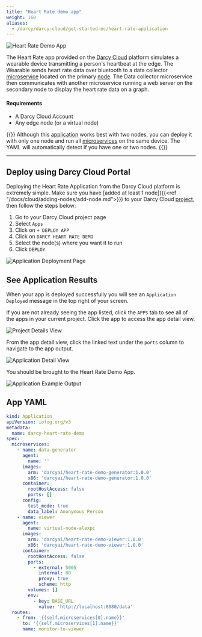 ```yaml
---
title: "Heart Rate demo app"
weight: 160
aliases:
  - /darcy/darcy-cloud/get-started-ec/heart-rate-application
---
```


![Heart Rate Demo App](/images/15done.png)

The Heart Rate app provided on the [Darcy Cloud](docs/cloud/start-portal) platform simulates a wearable device
transmitting a person's heartbeat at the edge. The Wearable sends heart rate data over bluetooth to
a data collector [microservice](/docs/apps/microservices) located on the primary [node](../../cloud/adding-nodes/_index.md). The Data collector microservice then
communicates with another microservice running a web server on the secondary node to display the
heart rate data on a graph.

#### Requirements

- A Darcy Cloud Account
- Any edge node (or a virtual node)

{{<info>}} Although this [application](/docs/more/terminology#application) works best with two nodes, you can deploy it with only one
node and run all [microservices](/docs/apps/microservices) on the same device. The YAML will automatically detect if you have
one or two nodes. {{</info>}}

---

## Deploy using Darcy Cloud Portal

Deploying the Heart Rate Application from the Darcy Cloud platform is extremely simple. Make sure
you have [added at least 1 node]({{<ref "/docs/cloud/adding-nodes/add-node.md">}}) to your Darcy Cloud [project](../../more/terminology#project), then
follow the steps below:

1. Go to your Darcy Cloud project page
2. Select `Apps`
3. Click on `+ DEPLOY APP`
4. Click on `DARCY HEART RATE DEMO`
5. Select the node(s) where you want it to run
6. Click `DEPLOY`

![Application Deployment Page](/images/12done.png)

## See Application Results

When your app is deployed successfully you will see an `Application Deployed` message in the top
right of your screen.

If you are not already seeing the app listed, click the `APPS` tab to see all of the apps in your
current project. Click the app to access the app detail view.

![Project Details View](/images/13done.png)

From the app detail view, click the linked text under the `ports` column to navigate to the app
output.

![Application Detail View](/images/14done.png)

You should be brought to the Heart Rate Demo App.

![Application Example Output](/images/15done.png)

## App YAML

```yaml
kind: Application
apiVersion: iofog.org/v3
metadata:
  name: darcy-heart-rate-demo
spec:
  microservices:
    - name: data-generator
      agent:
        name: ''
      images:
        arm: 'darcyai/heart-rate-demo-generator:1.0.0'
        x86: 'darcyai/heart-rate-demo-generator:1.0.0'
      container:
        rootHostAccess: false
        ports: []
      config:
        test_mode: true
        data_label: Anonymous Person
    - name: viewer
      agent:
        name: virtual-node-alexpc
      images:
        arm: 'darcyai/heart-rate-demo-viewer:1.0.0'
        x86: 'darcyai/heart-rate-demo-viewer:1.0.0'
      container:
        rootHostAccess: false
        ports:
          - external: 5005
            internal: 80
            proxy: true
            scheme: http
        volumes: []
        env:
          - key: BASE_URL
            value: 'http://localhost:8080/data'
  routes:
    - from: '{{self.microservices[0].name}}'
      to: '{{self.microservices[1].name}}'
      name: monitor-to-viewer

```
